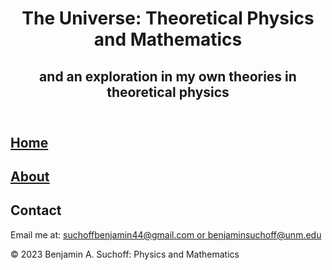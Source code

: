 <html>
<head>
</head>
<body>
    <header>
        <h1>The Universe: Theoretical Physics and Mathematics</h1>
        <h2>and an exploration in my own theories in theoretical physics</h2>
    </header>
    <main>
        <section>
            <h2><a href="home.html">Home</a></h2>
        </section>
        <section>
            <h2><a href="about.html">About</a></h2>
        </section>
        <section>
            <h2>Contact</h2>
            <p>Email me at: <a href="mailto:suchoffbenjamin44@gmail.com">suchoffbenjamin44@gmail.com or benjaminsuchoff@unm.edu</a></p>
        </section>
    </main>
    <footer>
        <p>© 2023 Benjamin A. Suchoff: Physics and Mathematics</p>
    </footer>
</body>
</html>


